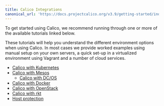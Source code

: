```yaml
---
title: Calico Integrations
canonical_url: 'https://docs.projectcalico.org/v3.9/getting-started/index'
---
```


To get started using Calico, we recommend running through one or more of the
available tutorials linked below.

These tutorials will help you understand the different environment options when
using Calico.  In most cases we provide worked examples using manual setup on
your own servers, a quick set-up in a virtualized environment using Vagrant and
a number of cloud services.

- [Calico with Kubernetes](kubernetes)
- [Calico with Mesos](mesos)
  - [Calico with DC/OS](mesos/installation/dc-os)
- [Calico with Docker](docker)
- [Calico with OpenStack](openstack)
- [Calico with rkt](rkt)
- [Host protection](bare-metal/bare-metal)
